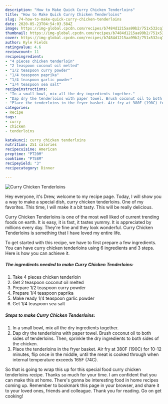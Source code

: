 ```yaml
---
description: "How to Make Quick Curry Chicken Tenderloins"
title: "How to Make Quick Curry Chicken Tenderloins"
slug: 74-how-to-make-quick-curry-chicken-tenderloins
date: 2020-05-23T04:54:03.584Z
image: https://img-global.cpcdn.com/recipes/b7484d1215aa99b2/751x532cq70/curry-chicken-tenderloins-recipe-main-photo.jpg
thumbnail: https://img-global.cpcdn.com/recipes/b7484d1215aa99b2/751x532cq70/curry-chicken-tenderloins-recipe-main-photo.jpg
cover: https://img-global.cpcdn.com/recipes/b7484d1215aa99b2/751x532cq70/curry-chicken-tenderloins-recipe-main-photo.jpg
author: Kyle Fields
ratingvalue: 4.6
reviewcount: 11
recipeingredient:
- "4 pieces chicken tenderloin"
- "2 teaspoon coconut oil melted"
- "1/2 teaspoon curry powder"
- "1/4 teaspoon paprika"
- "1/4 teaspoon garlic powder"
- "1/4 teaspoon sea salt"
recipeinstructions:
- "In a small bowl, mix all the dry ingredients together."
- "Dap dry the tenderloins with paper towel. Brush coconut oil to both sides of tenderloins. Then, sprinkle the dry ingredients to both sides of the chicken."
- "Place the tenderloins in the fryer basket. Air fry at 380F (190C) for 10-12 minutes, flip once in the middle, until the meat is cooked through when internal temperature exceeds 165F (74C)."
categories:
- Recipe
tags:
- curry
- chicken
- tenderloins

katakunci: curry chicken tenderloins 
nutrition: 251 calories
recipecuisine: American
preptime: "PT20M"
cooktime: "PT58M"
recipeyield: "3"
recipecategory: Dinner

---
```



![Curry Chicken Tenderloins](https://img-global.cpcdn.com/recipes/b7484d1215aa99b2/751x532cq70/curry-chicken-tenderloins-recipe-main-photo.jpg)

Hey everyone, it's Drew, welcome to my recipe page. Today, I will show you a way to make a special dish, curry chicken tenderloins. One of my favorites. This time, I will make it a bit tasty. This will be really delicious.



Curry Chicken Tenderloins is one of the most well liked of current trending foods on earth. It is easy, it is fast, it tastes yummy. It is appreciated by millions every day. They're fine and they look wonderful. Curry Chicken Tenderloins is something that I have loved my entire life.


To get started with this recipe, we have to first prepare a few ingredients. You can have curry chicken tenderloins using 6 ingredients and 3 steps. Here is how you can achieve it.

<!--inarticleads1-->

##### The ingredients needed to make Curry Chicken Tenderloins:

1. Take 4 pieces chicken tenderloin
1. Get 2 teaspoon coconut oil melted
1. Prepare 1/2 teaspoon curry powder
1. Prepare 1/4 teaspoon paprika
1. Make ready 1/4 teaspoon garlic powder
1. Get 1/4 teaspoon sea salt




<!--inarticleads2-->

##### Steps to make Curry Chicken Tenderloins:

1. In a small bowl, mix all the dry ingredients together.
1. Dap dry the tenderloins with paper towel. Brush coconut oil to both sides of tenderloins. Then, sprinkle the dry ingredients to both sides of the chicken.
1. Place the tenderloins in the fryer basket. Air fry at 380F (190C) for 10-12 minutes, flip once in the middle, until the meat is cooked through when internal temperature exceeds 165F (74C).




So that is going to wrap this up for this special food curry chicken tenderloins recipe. Thanks so much for your time. I am confident that you can make this at home. There's gonna be interesting food in home recipes coming up. Remember to bookmark this page in your browser, and share it to your loved ones, friends and colleague. Thank you for reading. Go on get cooking!
